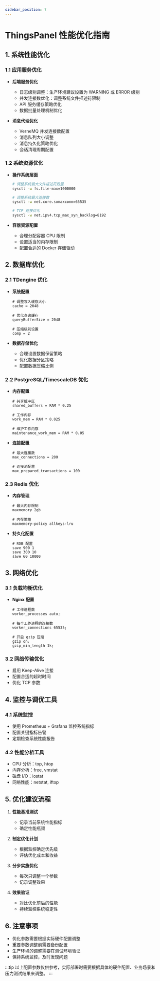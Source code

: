 ```yaml
---
sidebar_position: 7
---
```


# ThingsPanel 性能优化指南

## 1. 系统性能优化

### 1.1 应用服务优化

- **后端服务优化**
  - 日志级别调整：生产环境建议设置为 WARNING 或 ERROR 级别
  - 并发连接数优化：调整系统文件描述符限制
  - API 服务缓存策略优化
  - 数据批量处理机制优化

- **消息代理优化**
  - VerneMQ 并发连接数配置
  - 消息队列大小调整
  - 消息持久化策略优化
  - 会话清理周期配置

### 1.2 系统资源优化

- **操作系统层面**

  ```bash
  # 调整系统最大文件描述符数量
  sysctl -w fs.file-max=1000000
  
  # 调整系统最大连接数
  sysctl -w net.core.somaxconn=65535
  
  # TCP 连接优化
  sysctl -w net.ipv4.tcp_max_syn_backlog=8192
  ```

- **容器资源配置**
  - 合理分配容器 CPU 限制
  - 设置适当的内存限制
  - 配置合适的 Docker 存储驱动

## 2. 数据库优化

### 2.1 TDengine 优化

- **系统配置**

  ```properties
  # 调整写入缓存大小
  cache = 2048
  
  # 优化查询缓存
  queryBufferSize = 2048
  
  # 压缩级别设置
  comp = 2
  ```

- **数据存储优化**
  - 合理设置数据保留策略
  - 优化数据分区策略
  - 配置数据压缩比例

### 2.2 PostgreSQL/TimescaleDB 优化

- **内存配置**

  ```properties
  # 共享缓冲区
  shared_buffers = RAM * 0.25
  
  # 工作内存
  work_mem = RAM * 0.025
  
  # 维护工作内存
  maintenance_work_mem = RAM * 0.05
  ```

- **连接配置**

  ```properties
  # 最大连接数
  max_connections = 200
  
  # 连接池配置
  max_prepared_transactions = 100
  ```

### 2.3 Redis 优化

- **内存管理**

  ```properties
  # 最大内存限制
  maxmemory 2gb
  
  # 内存策略
  maxmemory-policy allkeys-lru
  ```

- **持久化配置**

  ```properties
  # RDB 配置
  save 900 1
  save 300 10
  save 60 10000
  ```

## 3. 网络优化

### 3.1 负载均衡优化

- **Nginx 配置**

  ```nginx
  # 工作进程数
  worker_processes auto;
  
  # 每个工作进程的连接数
  worker_connections 65535;
  
  # 开启 gzip 压缩
  gzip on;
  gzip_min_length 1k;
  ```

### 3.2 网络传输优化

- 启用 Keep-Alive 连接
- 配置合适的超时时间
- 优化 TCP 参数

## 4. 监控与调优工具

### 4.1 系统监控

- 使用 Prometheus + Grafana 监控系统指标
- 配置关键指标告警
- 定期检查系统性能报告

### 4.2 性能分析工具

- CPU 分析：top, htop
- 内存分析：free, vmstat
- 磁盘 I/O：iostat
- 网络性能：netstat, iftop

## 5. 优化建议流程

1. **性能基准测试**
   - 记录当前系统性能指标
   - 确定性能瓶颈

2. **制定优化计划**
   - 根据监控确定优先级
   - 评估优化成本和收益

3. **分步实施优化**
   - 每次只调整一个参数
   - 记录调整效果

4. **效果验证**
   - 对比优化前后的性能
   - 持续监控系统稳定性

## 6. 注意事项

- 优化参数需要根据实际硬件配置调整
- 重要参数调整前需要备份配置
- 生产环境的调整需要在测试环境验证
- 保持系统监控，及时发现问题

:::tip
以上配置参数仅供参考，实际部署时需要根据具体的硬件配置、业务场景和压力测试结果来调整。
:::
